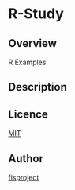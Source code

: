 R-Study
====

## Overview
R Examples

## Description

## Licence
[MIT](http://opensource.org/licenses/MIT)

## Author
[fisproject](https://github.com/fisproject)
